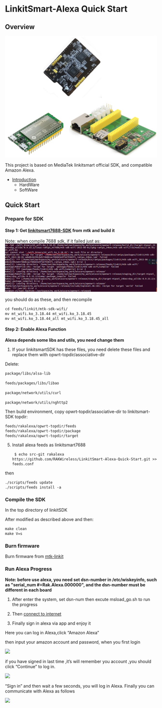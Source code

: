 # LinkitSmart-Alexa Quick Start

## Overview

![](https://github.com/RAKWireless/LinkitSmart-Alexa-Quick-Start/blob/master/img/overview.jpg)

This project is based on MediaTek linkitsmart official SDK, and compatible Amazon Alexa.

* [Introduction](Introduction.md)
	* HardWare
	* SoftWare

## Quick Start

### Prepare for SDK

#### Step 1: Get [linkitsmart7688-SDK](https://github.com/MediaTek-Labs/linkit-smart-7688-feed) from mtk and build it

Note: when compile 7688 sdk, if it failed just as:
![](https://github.com/RAKWireless/LinkitSmart-Alexa-Quick-Start/blob/master/img/linkit-alexa/mtk-compile-wrong.png)

you should do as these, and then recompile

	cd feeds/linkit/mtk-sdk-wifi/
	mv mt_wifi.ko_3.18.44 mt_wifi.ko_3.18.45
	mv mt_wifi.ko_3.18.44_all mt_wifi.ko_3.18.45_all

#### Step 2: Enable Alexa Function

**Alexa depends some libs and utils, you need change them**

1. If your linkitsmartSDK has these files, you need delete these files and replace them with opwrt-topdir/associative-dir

Delete:

	package/libs/alsa-lib

	feeds/packages/libs/libao
	
	package/network/utils/curl
	
	package/network/utils/nghttp2

Then build environment, copy opwrt-topdir/associative-dir to linkitsmart-SDK topdir:
	
	feeds/rakalexa/opwrt-topdir/feeds
	feeds/rakalexa/opwrt-topdir/package
	feeds/rakalexa/opwrt-topdir/target

5. Install alexa feeds as linkitsmart7688

		$ echo src-git rakalexa https://github.com/RAKWireless/LinkitSmart-Alexa-Quick-Start.git >> feeds.conf

then 

	./scripts/feeds update
	./scripts/feeds install -a

### Compile the SDK

In the top directory of linkitSDK


After modified as described above and then:

	make clean
	make V=s

### Burn firmware 

Burn firmware from [mtk-linkit](https://docs.labs.mediatek.com/resource/linkit-smart-7688/search?q=burn+firmware)

### Run Alexa Progress

**Note: before use alexa, you need set dsn-number in /etc/wiskeyinfo, such as "serial_num #=Rak.Alexa.000000", and the dsn-number must be different in each board** 		
1. After enter the system, set dsn-num then excute msload_go.sh to run the progress

2. Then [connect to internet](https://docs.labs.mediatek.com/resource/linkit-smart-7688/en/get-started/get-started-with-the-linkit-smart-7688-development-board/connect-to-the-internet)

3. Finally sign in alexa via app and enjoy it

Here you can log in Alexa,click “Amazon Alexa” 
   
   then input your amazon account and password, when you first login

![](https://github.com/RAKWireless/wiscore/blob/master/img/app/wiscore_app17.png)

   if you have signed in last time ,it’s will remember you account ,you should click “Continue” to log in.

![](https://github.com/RAKWireless/wiscore/blob/master/img/app/wiscore_app21.png)

   “Sign in” and then wait a few seconds, you will log in Alexa. Finally you can communicate with Alexa as follows

![](https://github.com/RAKWireless/wiscore/blob/master/img/app/wiscore_app22.png)
